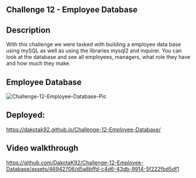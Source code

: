## Challenge 12 - Employee Database

## Description
With this challenge we were tasked with building a employee data base using mySQL as well as using the libraries mysql2 and inquirer. You can look at the database and see all employees, managers, what role they have and how much they make.

## Employee Database
![Challenge-12-Employee-Database-Pic](https://github.com/DakotaK92/Challenge-12-Employee-Database/assets/46942706/69341735-e2d8-4de5-bdc1-c523f5d721f2)

 ## Deployed:
 https://dakotak92.github.io/Challenge-12-Employee-Database/

 ## Video walkthrough
https://github.com/DakotaK92/Challenge-12-Employee-Database/assets/46942706/d5a8bffd-c4d6-43db-9914-5f222fbd5df1


